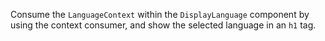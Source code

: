 Consume the `LanguageContext` within the `DisplayLanguage` component by using the context consumer, and show the selected language in an `h1` tag.
